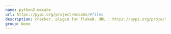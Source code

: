 ```yaml
---
name: python2-mccabe
url: https://pypi.org/project/mccabe/#files
description: checker, plugin for flake8. URL : https://pypi.org/project/mccabe/#files Groups : None
group: None
---
```

